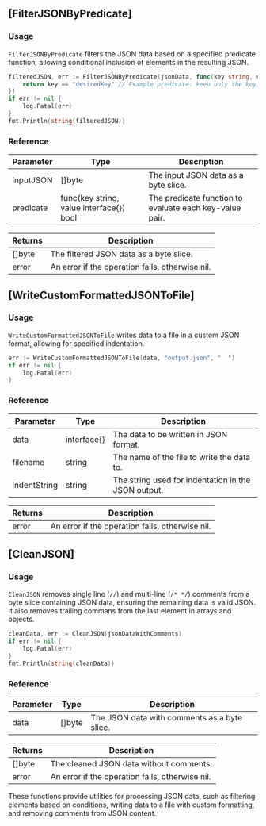 ## [FilterJSONByPredicate]
### Usage
`FilterJSONByPredicate` filters the JSON data based on a specified predicate function, allowing conditional inclusion of elements in the resulting JSON.

```go
filteredJSON, err := FilterJSONByPredicate(jsonData, func(key string, value interface{}) bool {
    return key == "desiredKey" // Example predicate: keep only the key "desiredKey"
})
if err != nil {
    log.Fatal(err)
}
fmt.Println(string(filteredJSON))
```

### Reference

| Parameter   | Type                                      | Description                                      |
|-------------|-------------------------------------------|--------------------------------------------------|
| inputJSON   | []byte                                    | The input JSON data as a byte slice.             |
| predicate   | func(key string, value interface{}) bool | The predicate function to evaluate each key-value pair. |

| Returns     | Description                                  |
|-------------|----------------------------------------------|
| []byte      | The filtered JSON data as a byte slice.      |
| error       | An error if the operation fails, otherwise nil. |

## [WriteCustomFormattedJSONToFile]
### Usage
`WriteCustomFormattedJSONToFile` writes data to a file in a custom JSON format, allowing for specified indentation.

```go
err := WriteCustomFormattedJSONToFile(data, "output.json", "  ")
if err != nil {
    log.Fatal(err)
}
```

### Reference

| Parameter     | Type        | Description                                       |
|---------------|-------------|---------------------------------------------------|
| data          | interface{} | The data to be written in JSON format.            |
| filename      | string      | The name of the file to write the data to.        |
| indentString  | string      | The string used for indentation in the JSON output.|

| Returns       | Description                                  |
|---------------|----------------------------------------------|
| error         | An error if the operation fails, otherwise nil. |

## [CleanJSON]
### Usage
`CleanJSON` removes single line (`//`) and multi-line (`/* */`) comments from a byte slice containing JSON data, ensuring the remaining data is valid JSON.
It also removes trailing commans from the last element in arrays and objects.

```go
cleanData, err := CleanJSON(jsonDataWithComments)
if err != nil {
    log.Fatal(err)
}
fmt.Println(string(cleanData))
```

### Reference

| Parameter     | Type        | Description                                       |
|---------------|-------------|---------------------------------------------------|
| data          | []byte      | The JSON data with comments as a byte slice.      |

| Returns       | Description                                  |
|---------------|----------------------------------------------|
| []byte        | The cleaned JSON data without comments.       |
| error         | An error if the operation fails, otherwise nil. |

These functions provide utilities for processing JSON data, such as filtering elements based on conditions, writing data to a file with custom formatting, and removing comments from JSON content.
